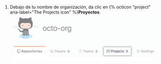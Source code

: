 1. Debajo de tu nombre de organización, da clic en {% octicon "project" aria-label="The Projects icon" %}**Proyectos**. ![Pestaña de proyectos para tu organización](/assets/images/help/organizations/organization-projects-tab.png)
